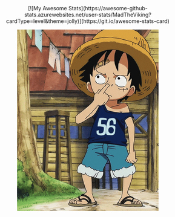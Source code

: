 </div>
<div align='center'>
[![My Awesome Stats](https://awesome-github-stats.azurewebsites.net/user-stats/MadTheViking?cardType=level&theme=jolly)](https://git.io/awesome-stats-card)
</div>

<div align='center'>

![it's me](readme.gif)

</div>
